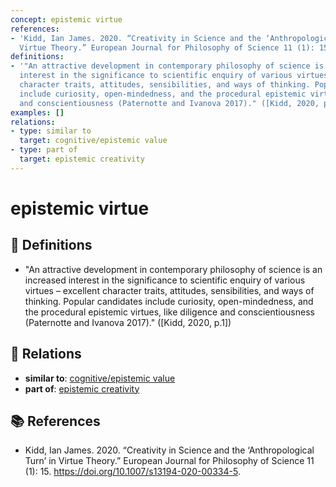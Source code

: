 ```yaml
---
concept: epistemic virtue
references:
- 'Kidd, Ian James. 2020. “Creativity in Science and the ‘Anthropological Turn’ in
  Virtue Theory.” European Journal for Philosophy of Science 11 (1): 15. https://doi.org/10.1007/s13194-020-00334-5.'
definitions:
- '"An attractive development in contemporary philosophy of science is an increased
  interest in the significance to scientific enquiry of various virtues – excellent
  character traits, attitudes, sensibilities, and ways of thinking. Popular candidates
  include curiosity, open-mindedness, and the procedural epistemic virtues, like diligence
  and conscientiousness (Paternotte and Ivanova 2017)." ([Kidd, 2020, p.1])'
examples: []
relations:
- type: similar to
  target: cognitive/epistemic value
- type: part of
  target: epistemic creativity
---
```


# epistemic virtue

## 📖 Definitions

- "An attractive development in contemporary philosophy of science is an increased interest in the significance to scientific enquiry of various virtues – excellent character traits, attitudes, sensibilities, and ways of thinking. Popular candidates include curiosity, open-mindedness, and the procedural epistemic virtues, like diligence and conscientiousness (Paternotte and Ivanova 2017)." ([Kidd, 2020, p.1])

## 🔗 Relations

- **similar to**: [cognitive/epistemic value](./cognitive-epistemic-value.md)
- **part of**: [epistemic creativity](./epistemic-creativity.md)

## 📚 References

- Kidd, Ian James. 2020. “Creativity in Science and the ‘Anthropological Turn’ in Virtue Theory.” European Journal for Philosophy of Science 11 (1): 15. https://doi.org/10.1007/s13194-020-00334-5.
